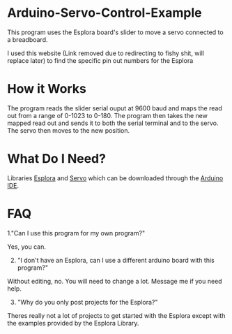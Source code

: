 # Arduino-Servo-Control-Example

This program uses the Esplora board's slider to move a servo connected to a breadboard. 

I used this website (Link removed due to redirecting to fishy shit, will replace later) to find the specific pin out numbers for the Esplora

# How it Works

The program reads the slider serial ouput at 9600 baud and maps the read out from a range of 0-1023 to 0-180. The program then takes the new mapped read out and sends it to both the serial terminal and to the servo. The servo then moves to the new position.

# What Do I Need?

Libraries [Esplora](https://www.arduino.cc/en/Reference/EsploraLibrary) and [Servo](https://www.arduino.cc/en/Reference/Servo) which can be downloaded through the [Arduino IDE](https://www.arduino.cc/en/Main/Software).

# FAQ

1."Can I use this program for my own program?" 

Yes, you can.

2. "I don't have an Esplora, can I use a different arduino board with this program?"

Without editing, no. You will need to change a lot. Message me if you need help.

3. "Why do you only post projects for the Esplora?"

Theres really not a lot of projects to get started with the Esplora except with the examples provided by the Esplora Library.
